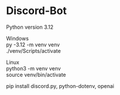 # Discord-Bot
Python version 3.12

Windows  
py -3.12 -m venv venv  
./venv/Scripts/activate  

Linux  
python3 -m venv venv  
source venv/bin/activate  

pip install discord.py, python-dotenv, openai
